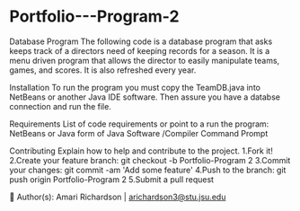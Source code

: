 # Portfolio---Program-2

Database Program 
The following code is a database program that asks keeps track of a directors need of keeping records for a season. It is a menu driven program that allows the director to easily manipulate teams, games, and scores. It is also refreshed every year. 

Installation 
To run the program you must copy the TeamDB.java into NetBeans or another Java IDE software. Then assure you have a databse connection and run the file. 

Requirements 
List of code requirements or point to a run the program: 
NetBeans or Java form of Java Software /Compiler 
Command Prompt

Contributing 
Explain how to help and contribute to the project. 
1.Fork it! 2.Create your feature branch: git checkout -b Portfolio-Program 2 
3.Commit your changes: git commit -am 'Add some feature' 
4.Push to the branch: git push origin Portfolio-Program 2 
5.Submit a pull request

 Author(s): Amari Richardson | arichardson3@stu.jsu.edu


